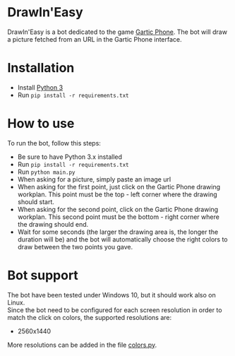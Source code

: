 # DrawIn'Easy

DrawIn'Easy is a bot dedicated to the game [Gartic Phone](https://garticphone.com/). The bot will draw a picture fetched from an URL in the Gartic Phone interface.

# Installation

- Install [Python 3](https://www.python.org/downloads/)
- Run `pip install -r requirements.txt`

# How to use

To run the bot, follow this steps:  
- Be sure to have Python 3.x installed
- Run `pip install -r requirements.txt`
- Run `python main.py`
- When asking for a picture, simply paste an image url
- When asking for the first point, just click on the Gartic Phone drawing workplan. This point must be the top - left corner where the drawing should start.
- When asking for the second point, click on the Gartic Phone drawing workplan. This second point must be the bottom - right corner where the drawing should end.
- Wait for some seconds (the larger the drawing area is, the longer the duration will be) and the bot will automatically choose the right colors to draw between the two points you gave.

# Bot support

The bot have been tested under Windows 10, but it should work also on Linux.  
Since the bot need to be configured for each screen resolution in order to match the click on colors, the supported resolutions are:
- 2560x1440

More resolutions can be added in the file [colors.py](colors.py).

